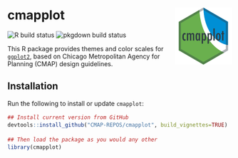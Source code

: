 
# cmapplot <img src="man/figures/logo.png" align="right" alt="" width="128" />

![R build
status](https://github.com/CMAP-REPOS/cmapplot/workflows/R-CMD-check/badge.svg)
![pkgdown build
status](https://github.com/CMAP-REPOS/cmapplot/workflows/pkgdown/badge.svg)

This R package provides themes and color scales for
[`ggplot2`](https://github.com/tidyverse/ggplot2), based on Chicago
Metropolitan Agency for Planning (CMAP) design guidelines.

## Installation

Run the following to install or update `cmapplot`:

``` r
## Install current version from GitHub
devtools::install_github("CMAP-REPOS/cmapplot", build_vignettes=TRUE)

## Then load the package as you would any other
library(cmapplot)
```
